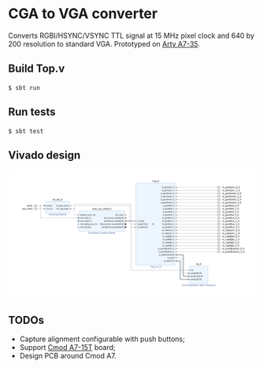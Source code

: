 # CGA to VGA converter

Converts RGBI/HSYNC/VSYNC TTL signal at 15 MHz pixel clock and 640 by 200 resolution to standard VGA. Prototyped on [Arty A7-35](https://digilent.com/reference/programmable-logic/arty-a7/reference-manual?redirect=1).

## Build Top.v

    $ sbt run

## Run tests

    $ sbt test

## Vivado design

![Schematics](/doc/design.png)

## TODOs

- Capture alignment configurable with push buttons;
- Support [Cmod A7-15T](https://digilent.com/reference/programmable-logic/cmod-a7/reference-manual) board;
- Design PCB around Cmod A7.